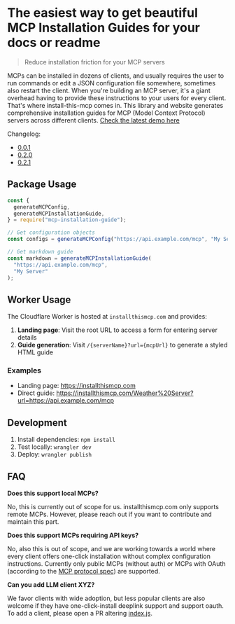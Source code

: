 # The easiest way to get beautiful MCP Installation Guides for your docs or readme

> Reduce installation friction for your MCP servers

MCPs can be installed in dozens of clients, and usually requires the user to run commands or edit a JSON configuration file somewhere, sometimes also restart the client. When you're building an MCP server, it's a giant overhead having to provide these instructions to your users for every client. That's where install-this-mcp comes in. This library and website generates comprehensive installation guides for MCP (Model Context Protocol) servers across different clients. [Check the latest demo here](https://x.com/janwilmake/status/1982068067229184181)

Changelog:

- [0.0.1](https://x.com/janwilmake/status/1969379701534646419)
- [0.2.0](https://x.com/janwilmake/status/1980196514719813645)
- [0.2.1](https://x.com/janwilmake/status/1982068067229184181)

## Package Usage

```js
const {
  generateMCPConfig,
  generateMCPInstallationGuide,
} = require("mcp-installation-guide");

// Get configuration objects
const configs = generateMCPConfig("https://api.example.com/mcp", "My Server");

// Get markdown guide
const markdown = generateMCPInstallationGuide(
  "https://api.example.com/mcp",
  "My Server"
);
```

## Worker Usage

The Cloudflare Worker is hosted at `installthismcp.com` and provides:

1. **Landing page**: Visit the root URL to access a form for entering server details
2. **Guide generation**: Visit `/{serverName}?url={mcpUrl}` to generate a styled HTML guide

### Examples

- Landing page: https://installthismcp.com
- Direct guide: https://installthismcp.com/Weather%20Server?url=https://api.example.com/mcp

## Development

1. Install dependencies: `npm install`
2. Test locally: `wrangler dev`
3. Deploy: `wrangler publish`

## FAQ

**Does this support local MCPs?**

No, this is currently out of scope for us. installthismcp.com only supports remote MCPs. However, please reach out if you want to contribute and maintain this part.

**Does this support MCPs requiring API keys?**

No, also this is out of scope, and we are working towards a world where every client offers one-click installation without complex configuration instructions. Currently only public MCPs (without auth) or MCPs with OAuth (according to the [MCP protocol spec](https://modelcontextprotocol.io/specification/draft/basic/authorization)) are supported.

**Can you add LLM client XYZ?**

We favor clients with wide adoption, but less popular clients are also welcome if they have one-click-install deeplink support and support oauth. To add a client, please open a PR altering [index.js](index.js).
